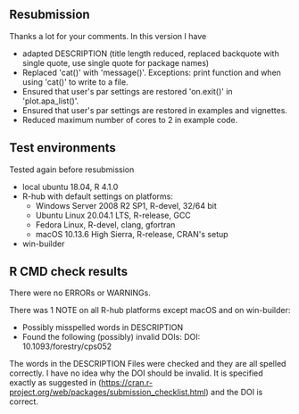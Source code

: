 ## Resubmission
Thanks a lot for your comments. In this version I have

* adapted DESCRIPTION (title length reduced, replaced backquote with single quote, use single quote for package names)
* Replaced 'cat()' with 'message()'. Exceptions: print function and when using 'cat()' to write to a file.
* Ensured that user's par settings are restored 'on.exit()' in 'plot.apa_list()'.
* Ensured that user's par settings are restored in examples and vignettes.
* Reduced maximum number of cores to 2 in example code.

## Test environments
Tested again before resubmission
* local ubuntu 18.04, R 4.1.0
* R-hub with default settings on platforms:
  * Windows Server 2008 R2 SP1, R-devel, 32/64 bit
  * Ubuntu Linux 20.04.1 LTS, R-release, GCC
  * Fedora Linux, R-devel, clang, gfortran
  * macOS 10.13.6 High Sierra, R-release, CRAN's setup
* win-builder


## R CMD check results
There were no ERRORs or WARNINGs. 

There was 1 NOTE on all R-hub platforms except macOS and on win-builder:

  * Possibly misspelled words in DESCRIPTION
  * Found the following (possibly) invalid DOIs: DOI: 10.1093/forestry/cps052
  
The words in the DESCRIPTION Files were checked and they are all spelled correctly. I have no idea why the DOI should be invalid. It is specified exactly as suggested in (https://cran.r-project.org/web/packages/submission_checklist.html) and the DOI is correct.
